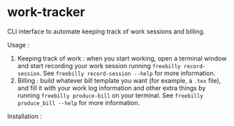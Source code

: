 # work-tracker

CLI interface to automate keeping track of work sessions and billing. 

Usage : 


1. Keeping track of work : when you start working, open a terminal window and start
recording your work session running `freebilly record-session`. See
`freebilly record-session --help` for more information. 
2. Billing : build whatever bill template you want (for example, a `.tex` file), and fill it with your work log information and other extra things by running `freebilly produce-bill`
on your terminal. See `freebilly produce_bill --help` for more information. 

Installation : 




